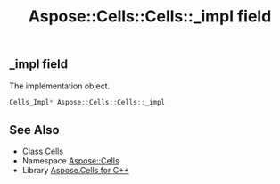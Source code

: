 ﻿---
title: Aspose::Cells::Cells::_impl field
linktitle: _impl
second_title: Aspose.Cells for C++ API Reference
description: 'Aspose::Cells::Cells::_impl field. The implementation object in C++.'
type: docs
weight: 14100
url: /cpp/aspose.cells/cells/_impl/
---
## _impl field


The implementation object.

```cpp
Cells_Impl* Aspose::Cells::Cells::_impl
```

## See Also

* Class [Cells](../)
* Namespace [Aspose::Cells](../../)
* Library [Aspose.Cells for C++](../../../)
